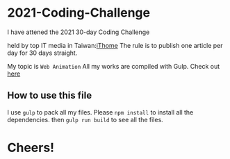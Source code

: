 # 2021-Coding-Challenge
I have attened the 2021 30-day Coding Challenge 

held by top IT media in Taiwan:[iThome](https://ithelp.ithome.com.tw/)
The rule is to publish one article per day for 30 days straight.

My topic is `Web Animation`
All my works are compiled with Gulp.
Check out [here](https://rachel-liaw.github.io/2021-Coding-Challenge/)

## How to use this file
I use `gulp` to pack all my files.
Please `npm install` to install all the dependencies.
then `gulp run build` to see all the files.

# Cheers!
